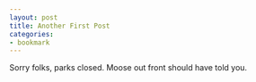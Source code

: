 ```yaml
---
layout: post
title: Another First Post
categories:
- bookmark
---
```

Sorry folks, parks closed.  Moose out front should have told you.